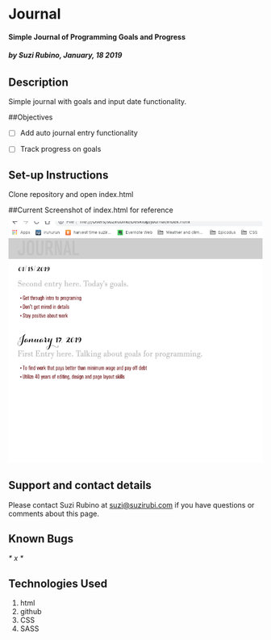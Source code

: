 # Journal
#### Simple Journal of Programming Goals and Progress
###### _**by Suzi Rubino, January, 18 2019**_



## Description

Simple journal with goals and input date functionality.

##Objectives
- [  ] Add auto journal entry functionality
- [  ] Track progress on goals


## Set-up Instructions

Clone repository and open index.html


##Current Screenshot of index.html for reference

![alt text](https://raw.githubusercontent.com/rerun1/journal/master/img/journalScreenShot1-18-19.png)

## Support and contact details

Please contact Suzi Rubino at suzi@suzirubi.com if you have questions or comments about this page.

## Known Bugs
_* x *_


## Technologies Used

1. html
2. github
3. CSS
4. SASS
